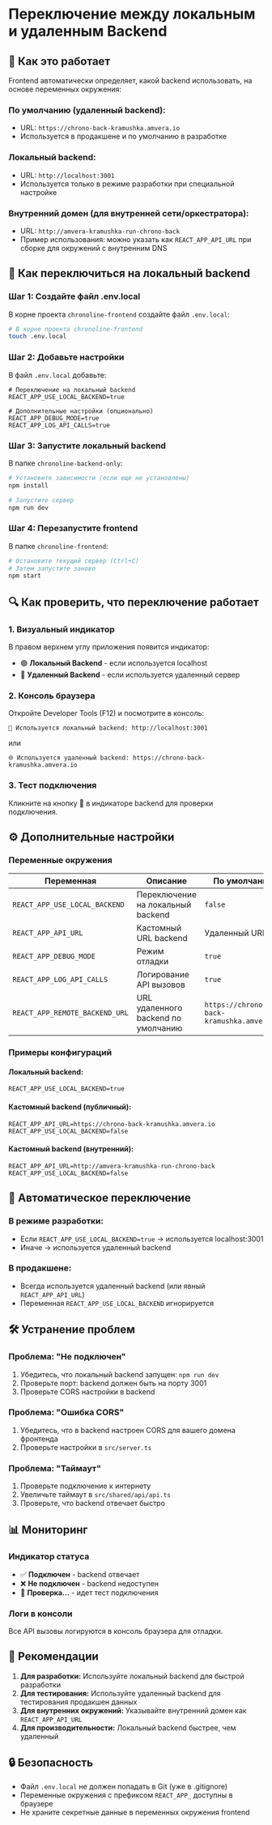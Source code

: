 # Переключение между локальным и удаленным Backend

## 🔧 **Как это работает**

Frontend автоматически определяет, какой backend использовать, на основе переменных окружения:

### **По умолчанию (удаленный backend):**
- URL: `https://chrono-back-kramushka.amvera.io`
- Используется в продакшене и по умолчанию в разработке

### **Локальный backend:**
- URL: `http://localhost:3001`
- Используется только в режиме разработки при специальной настройке

### **Внутренний домен (для внутренней сети/оркестратора):**
- URL: `http://amvera-kramushka-run-chrono-back`
- Пример использования: можно указать как `REACT_APP_API_URL` при сборке для окружений с внутренним DNS

## 🚀 **Как переключиться на локальный backend**

### **Шаг 1: Создайте файл .env.local**
В корне проекта `chronoline-frontend` создайте файл `.env.local`:

```bash
# В корне проекта chronoline-frontend
touch .env.local
```

### **Шаг 2: Добавьте настройки**
В файл `.env.local` добавьте:

```env
# Переключение на локальный backend
REACT_APP_USE_LOCAL_BACKEND=true

# Дополнительные настройки (опционально)
REACT_APP_DEBUG_MODE=true
REACT_APP_LOG_API_CALLS=true
```

### **Шаг 3: Запустите локальный backend**
В папке `chronoline-backend-only`:

```bash
# Установите зависимости (если еще не установлены)
npm install

# Запустите сервер
npm run dev
```

### **Шаг 4: Перезапустите frontend**
В папке `chronoline-frontend`:

```bash
# Остановите текущий сервер (Ctrl+C)
# Затем запустите заново
npm start
```

## 🔍 **Как проверить, что переключение работает**

### **1. Визуальный индикатор**
В правом верхнем углу приложения появится индикатор:
- 🟢 **Локальный Backend** - если используется localhost
- 🔵 **Удаленный Backend** - если используется удаленный сервер

### **2. Консоль браузера**
Откройте Developer Tools (F12) и посмотрите в консоль:
```
🔧 Используется локальный backend: http://localhost:3001
```
или
```
🌐 Используется удаленный backend: https://chrono-back-kramushka.amvera.io
```

### **3. Тест подключения**
Кликните на кнопку 🔄 в индикаторе backend для проверки подключения.

## ⚙️ **Дополнительные настройки**

### **Переменные окружения**

| Переменная | Описание | По умолчанию |
|------------|----------|--------------|
| `REACT_APP_USE_LOCAL_BACKEND` | Переключение на локальный backend | `false` |
| `REACT_APP_API_URL` | Кастомный URL backend | Удаленный URL |
| `REACT_APP_DEBUG_MODE` | Режим отладки | `true` |
| `REACT_APP_LOG_API_CALLS` | Логирование API вызовов | `true` |
| `REACT_APP_REMOTE_BACKEND_URL` | URL удаленного backend по умолчанию | `https://chrono-back-kramushka.amvera.io` |

### **Примеры конфигураций**

#### **Локальный backend:**
```env
REACT_APP_USE_LOCAL_BACKEND=true
```

#### **Кастомный backend (публичный):**
```env
REACT_APP_API_URL=https://chrono-back-kramushka.amvera.io
REACT_APP_USE_LOCAL_BACKEND=false
```

#### **Кастомный backend (внутренний):**
```env
REACT_APP_API_URL=http://amvera-kramushka-run-chrono-back
REACT_APP_USE_LOCAL_BACKEND=false
```

## 🔄 **Автоматическое переключение**

### **В режиме разработки:**
- Если `REACT_APP_USE_LOCAL_BACKEND=true` → используется localhost:3001
- Иначе → используется удаленный backend

### **В продакшене:**
- Всегда используется удаленный backend (или явный `REACT_APP_API_URL`)
- Переменная `REACT_APP_USE_LOCAL_BACKEND` игнорируется

## 🛠️ **Устранение проблем**

### **Проблема: "Не подключен"**
1. Убедитесь, что локальный backend запущен: `npm run dev`
2. Проверьте порт: backend должен быть на порту 3001
3. Проверьте CORS настройки в backend

### **Проблема: "Ошибка CORS"**
1. Убедитесь, что в backend настроен CORS для вашего домена фронтенда
2. Проверьте настройки в `src/server.ts`

### **Проблема: "Таймаут"**
1. Проверьте подключение к интернету
2. Увеличьте таймаут в `src/shared/api/api.ts`
3. Проверьте, что backend отвечает быстро

## 📊 **Мониторинг**

### **Индикатор статуса**
- ✅ **Подключен** - backend отвечает
- ❌ **Не подключен** - backend недоступен
- 🔄 **Проверка...** - идет тест подключения

### **Логи в консоли**
Все API вызовы логируются в консоль браузера для отладки.

## 🎯 **Рекомендации**

1. **Для разработки:** Используйте локальный backend для быстрой разработки
2. **Для тестирования:** Используйте удаленный backend для тестирования продакшен данных
3. **Для внутренних окружений:** Указывайте внутренний домен как `REACT_APP_API_URL`
4. **Для производительности:** Локальный backend быстрее, чем удаленный

## 🔒 **Безопасность**

- Файл `.env.local` не должен попадать в Git (уже в .gitignore)
- Переменные окружения с префиксом `REACT_APP_` доступны в браузере
- Не храните секретные данные в переменных окружения frontend 